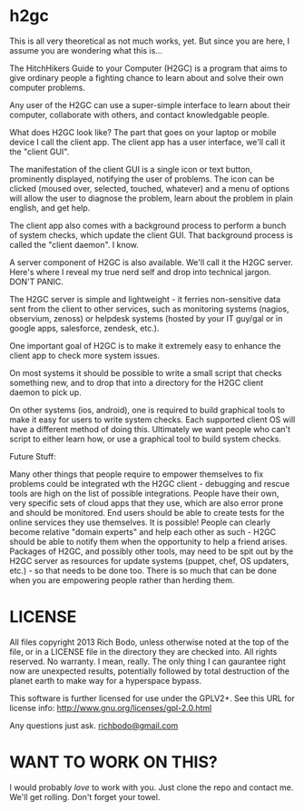 h2gc
====

This is all very theoretical as not much works, yet.  But since you are here, I assume you are wondering what this is...

The HitchHikers Guide to your Computer (H2GC) is a program that aims to give ordinary people a fighting chance to learn about and solve their own computer problems.  

Any user of the H2GC can use a super-simple interface to learn about their computer, collaborate with others, and contact knowledgable people. 

What does H2GC look like?  The part that goes on your laptop or mobile device I call the client app.  The client app has a user interface, we'll call it the "client GUI".

The manifestation of the client GUI is a single icon or text button, prominently displayed, notifying the user of problems.  The icon can be clicked (moused over, selected, touched, whatever) and a menu of options will allow the user to diagnose the problem, learn about the problem in plain english, and get help.  

The client app also comes with a background process to perform a bunch of system checks, which update the client GUI.  That background process is called the "client daemon".  I know.

A server component of H2GC is also available.  We'll call it the H2GC server.  Here's where I reveal my true nerd self and drop into technical jargon.  DON'T PANIC. 

The H2GC server is simple and lightweight - it ferries non-sensitive data sent from the client to other services, such as monitoring systems (nagios, observium, zenoss) or helpdesk systems (hosted by your IT guy/gal or in google apps, salesforce, zendesk, etc.).

One important goal of H2GC is to make it extremely easy to enhance the client app to check more system issues.  

On most systems it should be possible to write a small script that checks something new, and to drop that into a directory for the H2GC client daemon to pick up.  

On other systems (ios, android), one is required to build graphical tools to make it easy for users to write system checks.  Each supported client OS will have a different method of doing this.  Ultimately we want people who can't script to either learn how, or use a graphical tool to build system checks.

Future Stuff: 

Many other things that people require to empower themselves to fix problems could be integrated wth the H2GC client - debugging and rescue tools are high on the list of possible integrations.  People have their own, very specific sets of cloud apps that they use, which are also error prone and should be monitored.  End users should be able to create tests for the online services they use themselves.  It is possible!  People can clearly become relative "domain experts" and help each other as such - H2GC should be able to notify them when the opportunity to help a friend arises.  Packages of H2GC, and possibly other tools, may need to be spit out by the H2GC server as resources for update systems (puppet, chef, OS updaters, etc.) - so that needs to be done too.  There is so much that can be done when you are empowering people rather than herding them.

LICENSE
=======

All files copyright 2013 Rich Bodo, unless otherwise noted at the top of the file, or in a LICENSE file in the directory they are checked into.  All rights reserved.  No warranty.  I mean, really.  The only thing I can gaurantee right now are unexpected results, potentially followed by total destruction of the planet earth to make way for a hyperspace bypass.

This software is further licensed for use under the GPLV2+.  See this URL for license info: http://www.gnu.org/licenses/gpl-2.0.html 

Any questions just ask. richbodo@gmail.com

WANT TO WORK ON THIS?
=====================

I would probably *love* to work with you.  Just clone the repo and contact me.  We'll get rolling.  Don't forget your towel. 